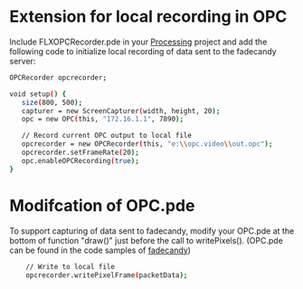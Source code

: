 # Extension for local recording in OPC
Include FLXOPCRecorder.pde in your [Processing] project and add the following code to initialize local recording of data sent to the fadecandy server:

```sh
OPCRecorder opcrecorder;

void setup() {
   size(800, 500);
   capturer = new ScreenCapturer(width, height, 20);
   opc = new OPC(this, "172.16.1.1", 7890);

   // Record current OPC output to local file
   opcrecorder = new OPCRecorder(this, "e:\\opc.video\\out.opc");
   opcrecorder.setFrameRate(20);
   opc.enableOPCRecording(true);
}
```

# Modifcation of OPC.pde
To support capturing of data sent to fadecandy, modify your OPC.pde at the bottom of function "draw()" just before the call to writePixels(). (OPC.pde can be found in the code samples of [fadecandy])

```sh
    // Write to local file
    opcrecorder.writePixelFrame(packetData);
```


[fadecandy]:https://github.com/scanlime/fadecandy/
[Processing]:https://processing.org
